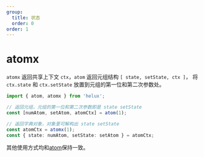 ```yaml
---
group:
  title: 状态
  order: 0
order: 1
---
```


# atomx

`atomx` 返回共享上下文 `ctx`，`atom` 返回元组结构 `[ state, setState, ctx ]`， 将 `ctx.state` 和 `ctx.setState` 放置到元组的第一位和第二次参数处。

```ts
import { atom, atomx } from 'helux';

// 返回元组，元组的第一位和第二次参数即是 state setState
const [numAtom, setAtom, atomCtx] = atom(1);

// 返回字典对象，对象里可解构出 state setState
const atomCtx = atomx(1);
const { state: numAtom, setState: setAtom } = atomCtx;
```

其他使用方式均和[atom](/api/base/atom)保持一致。
